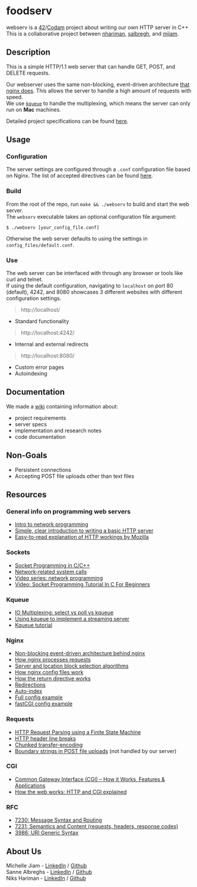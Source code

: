 # foodserv
webserv is a [42](https://www.42network.org/)/[Codam](https://www.codam.nl/) project about writing our own HTTP server in C++  
This is a collaborative project between [nhariman](https://github.com/nhariman), [salbregh](https://github.com/salbregh), and [mjiam](https://github.com/MichelleJiam).  

## Description
This is a simple HTTP/1.1 web server that can handle GET, POST, and DELETE requests.  

Our webserver uses the same non-blocking, event-driven architecture [that nginx does](https://www.nginx.com/blog/inside-nginx-how-we-designed-for-performance-scale/). This allows the server to handle a high amount of requests with speed.  
We use [`kqueue`](https://www.freebsd.org/cgi/man.cgi?query=kqueue&sektion=2) to handle the multiplexing, which means the server can only run on **Mac** machines.  

Detailed project specifications can be found [here](docs/webserv.en.subject.pdf).

## Usage
### Configuration
The server settings are configured through a `.conf` configuration file based on Nginx. The list of accepted directives can be found [here](https://github.com/NHariman/foodserv/wiki/Configuration-file).  

### Build
From the root of the repo, run `make && ./webserv` to build and start the web server.  
The `webserv` executable takes an optional configuration file argument:  
```console
$ ./webserv [your_config_file.conf]
```
Otherwise the web server defaults to using the settings in `config_files/default.conf`.

### Use
The web server can be interfaced with through any browser or tools like curl and telnet.  
If using the default configuration, navigating to `localhost` on port 80 (default), 4242, and 8080 showcases 3 different websites with different configuration settings.   

> http://localhost/
- Standard functionality  

> http://localhost:4242/
- Internal and external redirects  

> http://localhost:8080/
- Custom error pages
- Autoindexing


## Documentation
We made a [wiki](https://github.com/NHariman/foodserv/wiki) containing information about:
- project requirements
- server specs
- implementation and research notes
- code documentation

## Non-Goals
- Persistent connections
- Accepting POST file uploads other than text files

## Resources
### General info on programming web servers
- [Intro to network programming](https://beej.us/guide/bgnet/html/#intro)
- [Simple, clear introduction to writing a basic HTTP server](https://medium.com/from-the-scratch/http-server-what-do-you-need-to-know-to-build-a-simple-http-server-from-scratch-d1ef8945e4fa)
- [Easy-to-read explanation of HTTP workings by Mozilla](https://developer.mozilla.org/en-US/docs/Web/HTTP)

### Sockets
- [Socket Programming in C/C++](https://www.geeksforgeeks.org/socket-programming-cc/)
- [Network-related system calls](https://beej.us/guide/bgnet/html/#system-calls-or-bust)
- [Video series: network programming](https://www.youtube.com/playlist?list=PL9IEJIKnBJjH_zM5LnovnoaKlXML5qh17)
- [Video: Socket Programming Tutorial In C For Beginners](https://youtu.be/LtXEMwSG5-8)

### Kqueue
- [IO Multiplexing: select vs poll vs kqueue](https://nima101.github.io/io_multiplexing)
- [Using kqueue to implement a streaming server](https://nima101.github.io/kqueue_server)
- [Kqueue tutorial](https://wiki.netbsd.org/tutorials/kqueue_tutorial/)

### Nginx
- [Non-blocking event-driven architecture behind nginx](https://www.nginx.com/blog/inside-nginx-how-we-designed-for-performance-scale/)
- [How nginx processes requests](http://nginx.org/en/docs/http/request_processing.html)
- [Server and location block selection algorithms](https://www.digitalocean.com/community/tutorials/understanding-nginx-server-and-location-block-selection-algorithms)
- [How nginx config files work](https://www.plesk.com/blog/various/nginx-configuration-guide/)
- [How the return directive works](https://www.digitalocean.com/community/tutorials/nginx-rewrite-url-rules)
- [Redirections](https://developer.mozilla.org/en-US/docs/Web/HTTP/Redirections)
- [Auto-index](https://www.keycdn.com/support/nginx-directory-index)
- [Full config example](https://www.nginx.com/resources/wiki/start/topics/examples/full/)
- [fastCGI config example](https://www.nginx.com/resources/wiki/start/topics/examples/fastcgiexample/)

### Requests
- [HTTP Request Parsing using a Finite State Machine](https://ieeexplore.ieee.org/document/6957302)
- [HTTP header line breaks](https://stackoverflow.com/questions/5757290/http-header-line-break-style)
- [Chunked transfer-encoding](https://en.wikipedia.org/wiki/Chunked_transfer_encoding)
- [Boundary strings in POST file uploads](https://stackoverflow.com/questions/8659808/how-does-http-file-upload-work) (not handled by our server)

### CGI
- [Common Gateway Interface (CGI) – How it Works, Features & Applications](https://electricalfundablog.com/common-gateway-interface-cgi/)
- [How the web works: HTTP and CGI explained](https://www.garshol.priv.no/download/text/http-tut.html)

### RFC
- [7230: Message Syntax and Routing](https://datatracker.ietf.org/doc/html/rfc7230)
- [7231: Semantics and Content (requests, headers, response codes)](https://www.rfc-editor.org/rfc/rfc7231.html)
- [3986: URI Generic Syntax](https://datatracker.ietf.org/doc/html/rfc3986)


## About Us
Michelle Jiam - [LinkedIn](https://www.linkedin.com/in/mljiam/) / [Github](https://github.com/MichelleJiam)  
Sanne Albreghs - [LinkedIn](https://www.linkedin.com/in/sanne-albreghs-ba09141a3/) / [Github](https://github.com/salbregh)  
Niks Hariman - [LinkedIn](https://www.linkedin.com/in/niks-hariman-msc-aaa74b152/) / [Github](https://github.com/nhariman)
